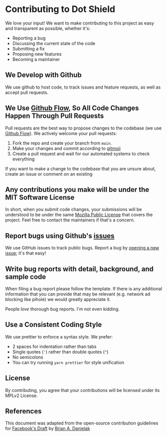 # Contributing to Dot Shield

We love your input! We want to make contributing to this project as easy and transparent as possible, whether it's:

- Reporting a bug
- Discussing the current state of the code
- Submitting a fix
- Proposing new features
- Becoming a maintainer

## We Develop with Github

We use github to host code, to track issues and feature requests, as well as accept pull requests.

## We Use [Github Flow](https://guides.github.com/introduction/flow/index.html), So All Code Changes Happen Through Pull Requests

Pull requests are the best way to propose changes to the codebase (we use [Github Flow](https://guides.github.com/introduction/flow/index.html)). We actively welcome your pull requests:

1. Fork the repo and create your branch from `main`.
2. Make your changes and commit according to [gitmoji](https://gitmoji.dev/)
3. Create a pull request and wait for our automated systems to check everything

If you want to make a change to the codebase that you are unsure about, create an issue or comment on an existing

## Any contributions you make will be under the MIT Software License

In short, when you submit code changes, your submissions will be understood to be under the same [Mozilla Public License](https://choosealicense.com/licenses/mpl-2.0/) that covers the project. Feel free to contact the maintainers if that's a concern.

## Report bugs using Github's [issues](https://github.com/dothq-extensions/adblock/issues)

We use GitHub issues to track public bugs. Report a bug by [opening a new issue](https://github.com/dothq-extensions/adblock/issues/new); it's that easy!

## Write bug reports with detail, background, and sample code

When filing a bug report please follow the template. If there is any additional information that you can provide that may be relevant (e.g. network ad blocking like pihole) we would greatly appreciate it.

People _love_ thorough bug reports. I'm not even kidding.

## Use a Consistent Coding Style

We use prettier to enforce a syntax style. We prefer:

- 2 spaces for indentation rather than tabs
- Single quotes (`'`) rather than double quotes (`"`)
- No semicolons
- You can try running `yarn prettier` for style unification

## License

By contributing, you agree that your contributions will be licensed under its MPLv2 License.

## References

This document was adapted from the open-source contribution guidelines for [Facebook's Draft](https://github.com/facebook/draft-js/blob/a9316a723f9e918afde44dea68b5f9f39b7d9b00/CONTRIBUTING.md) by [Brian A. Danielak](https://gist.github.com/briandk/3d2e8b3ec8daf5a27a62)
